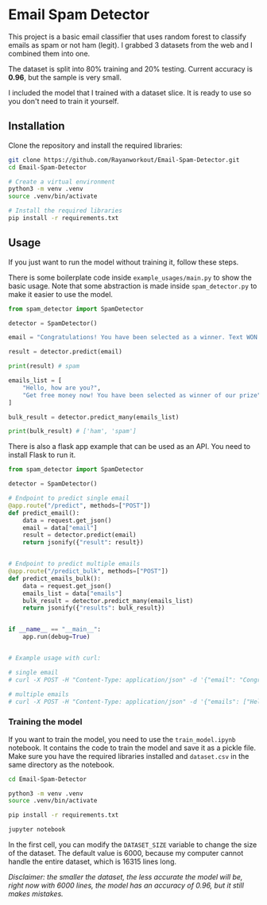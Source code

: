 # Email Spam Detector


This project is a basic email classifier that uses random forest to classify emails as spam or not ham (legit).
I grabbed 3 datasets from the web and I combined them into one.

The dataset is split into 80% training and 20% testing. Current accuracy is **0.96**, but the sample is very small.

I included the model that I trained with a dataset slice. It is ready to use so you don't need to train it yourself.


## Installation


Clone the repository and install the required libraries:

```bash
git clone https://github.com/Rayanworkout/Email-Spam-Detector.git
cd Email-Spam-Detector

# Create a virtual environment
python3 -m venv .venv
source .venv/bin/activate

# Install the required libraries
pip install -r requirements.txt
```


## Usage

If you just want to run the model without training it, follow these steps.

There is some boilerplate code inside `example_usages/main.py` to show the basic usage. Note that some abstraction is made inside `spam_detector.py` to make it easier to use the model.

```python
from spam_detector import SpamDetector

detector = SpamDetector()

email = "Congratulations! You have been selected as a winner. Text WON to 44255 to claim your prize."

result = detector.predict(email)

print(result) # spam

emails_list = [
    "Hello, how are you?",
    "Get free money now! You have been selected as winner of our prize",
]

bulk_result = detector.predict_many(emails_list)

print(bulk_result) # ['ham', 'spam']
```

There is also a flask app example that can be used as an API. You need to install Flask to run it.

```python
from spam_detector import SpamDetector

detector = SpamDetector()

# Endpoint to predict single email
@app.route("/predict", methods=["POST"])
def predict_email():
    data = request.get_json()
    email = data["email"]
    result = detector.predict(email)
    return jsonify({"result": result})


# Endpoint to predict multiple emails
@app.route("/predict_bulk", methods=["POST"])
def predict_emails_bulk():
    data = request.get_json()
    emails_list = data["emails"]
    bulk_result = detector.predict_many(emails_list)
    return jsonify({"results": bulk_result})


if __name__ == "__main__":
    app.run(debug=True)


# Example usage with curl:

# single email
# curl -X POST -H "Content-Type: application/json" -d '{"email": "Congratulations! You have been selected as a winner. Text WON to 44255 to claim your prize."}' http://localhost:5000/predict

# multiple emails
# curl -X POST -H "Content-Type: application/json" -d '{"emails": ["Hello, how are you?", "Get free money now! You have been selected as winner of our prize"]}' http://localhost:5000/predict_bulk
```


### Training the model


If you want to train the model, you need to use the `train_model.ipynb` notebook. It contains the code to train the model and save it as a pickle file.
Make sure you have the required libraries installed and `dataset.csv` in the same directory as the notebook.

```bash
cd Email-Spam-Detector

python3 -m venv .venv
source .venv/bin/activate

pip install -r requirements.txt

jupyter notebook
```

In the first cell, you can modify the `DATASET_SIZE` variable to change the size of the dataset. The default value is 6000, because my computer cannot handle the entire dataset, which is 16315 lines long.

_Disclaimer: the smaller the dataset, the less accurate the model will be, right now with 6000 lines, the model has an accuracy of 0.96, but it still makes mistakes._